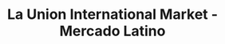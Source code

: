 ---
title: "La Union International Market - Mercado Latino"
url: /baltimore/la-union-international-market-mercado-latino/
shop: Lebensmittel
---